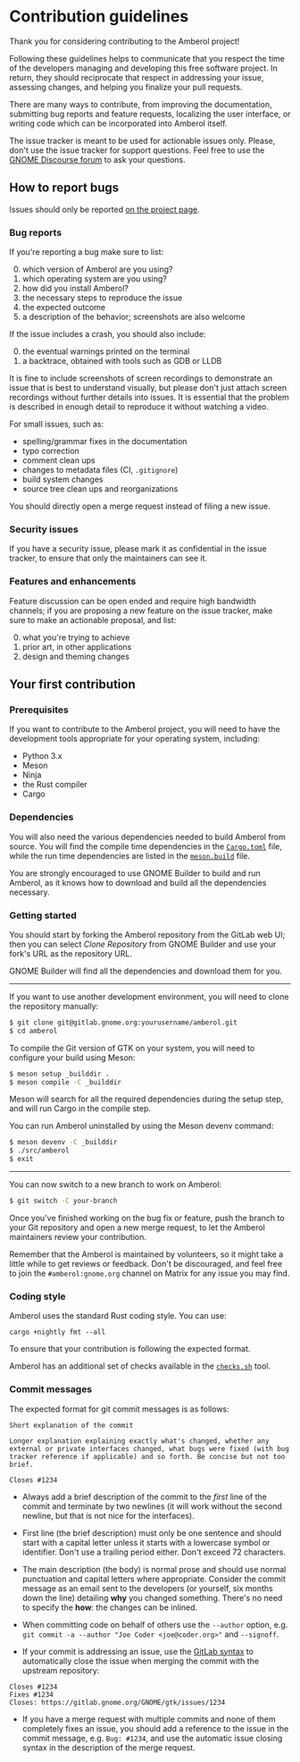 # Contribution guidelines

Thank you for considering contributing to the Amberol project!

Following these guidelines helps to communicate that you respect the time of
the developers managing and developing this free software project. In return,
they should reciprocate that respect in addressing your issue, assessing
changes, and helping you finalize your pull requests.

There are many ways to contribute, from improving the documentation,
submitting bug reports and feature requests, localizing the user interface, or
writing code which can be incorporated into Amberol itself.

The issue tracker is meant to be used for actionable issues only. Please,
don't use the issue tracker for support questions. Feel free to use the
[GNOME Discourse forum](https://discourse.gnome.org) to ask your questions.

## How to report bugs

Issues should only be reported [on the project page](https://gitlab.gnome.org/Amberol/issues/).

### Bug reports

If you're reporting a bug make sure to list:

 0. which version of Amberol are you using?
 0. which operating system are you using?
 0. how did you install Amberol?
 0. the necessary steps to reproduce the issue
 0. the expected outcome
 0. a description of the behavior; screenshots are also welcome

If the issue includes a crash, you should also include:

 0. the eventual warnings printed on the terminal
 0. a backtrace, obtained with tools such as GDB or LLDB

It is fine to include screenshots of screen recordings to demonstrate
an issue that is best to understand visually, but please don't just
attach screen recordings without further details into issues. It is
essential that the problem is described in enough detail to reproduce
it without watching a video.

For small issues, such as:

 - spelling/grammar fixes in the documentation
 - typo correction
 - comment clean ups
 - changes to metadata files (CI, `.gitignore`)
 - build system changes
 - source tree clean ups and reorganizations

You should directly open a merge request instead of filing a new issue.

### Security issues

If you have a security issue, please mark it as confidential in the issue
tracker, to ensure that only the maintainers can see it.

### Features and enhancements

Feature discussion can be open ended and require high bandwidth channels; if
you are proposing a new feature on the issue tracker, make sure to make
an actionable proposal, and list:

 0. what you're trying to achieve
 0. prior art, in other applications
 0. design and theming changes

## Your first contribution

### Prerequisites

If you want to contribute to the Amberol project, you will need to have the
development tools appropriate for your operating system, including:

 - Python 3.x
 - Meson
 - Ninja
 - the Rust compiler
 - Cargo

### Dependencies

You will also need the various dependencies needed to build Amberol from
source. You will find the compile time dependencies in the
[`Cargo.toml`](./Cargo.toml) file, while the run time dependencies are listed
in the [`meson.build`](./meson.build) file.

You are strongly encouraged to use GNOME Builder to build and run Amberol,
as it knows how to download and build all the dependencies necessary.

### Getting started

You should start by forking the Amberol repository from the GitLab web UI;
then you can select *Clone Repository* from GNOME Builder and use your
fork's URL as the repository URL.

GNOME Builder will find all the dependencies and download them for you.

----

If you want to use another development environment, you will need to clone
the repository manually:

```sh
$ git clone git@gitlab.gnome.org:yourusername/amberol.git
$ cd amberol
```

To compile the Git version of GTK on your system, you will need to
configure your build using Meson:

```sh
$ meson setup _builddir .
$ meson compile -C _builddir
```

Meson will search for all the required dependencies during the setup
step, and will run Cargo in the compile step.

You can run Amberol uninstalled by using the Meson devenv command:

```sh
$ meson devenv -C _builddir
$ ./src/amberol
$ exit
```

----

You can now switch to a new branch to work on Amberol:

```sh
$ git switch -C your-branch
```

Once you've finished working on the bug fix or feature, push the branch
to your Git repository and open a new merge request, to let the Amberol
maintainers review your contribution.

Remember that the Amberol is maintained by volunteers, so it might take a
little while to get reviews or feedback. Don't be discouraged, and feel
free to join the `#amberol:gnome.org` channel on Matrix for any issue you
may find.

### Coding style

Amberol uses the standard Rust coding style. You can use:

    cargo +nightly fmt --all

To ensure that your contribution is following the expected format.

Amberol has an additional set of checks available in the
[`checks.sh`](./build-aux/checks.sh) tool.

### Commit messages

The expected format for git commit messages is as follows:

```plain
Short explanation of the commit

Longer explanation explaining exactly what's changed, whether any
external or private interfaces changed, what bugs were fixed (with bug
tracker reference if applicable) and so forth. Be concise but not too
brief.

Closes #1234
```

 - Always add a brief description of the commit to the _first_ line of
 the commit and terminate by two newlines (it will work without the
 second newline, but that is not nice for the interfaces).

 - First line (the brief description) must only be one sentence and
 should start with a capital letter unless it starts with a lowercase
 symbol or identifier. Don't use a trailing period either. Don't exceed
 72 characters.

 - The main description (the body) is normal prose and should use normal
 punctuation and capital letters where appropriate. Consider the commit
 message as an email sent to the developers (or yourself, six months
 down the line) detailing **why** you changed something. There's no need
 to specify the **how**: the changes can be inlined.

 - When committing code on behalf of others use the `--author` option, e.g.
 `git commit -a --author "Joe Coder <joe@coder.org>"` and `--signoff`.

 - If your commit is addressing an issue, use the
 [GitLab syntax](https://docs.gitlab.com/ce/user/project/issues/automatic_issue_closing.html)
 to automatically close the issue when merging the commit with the upstream
 repository:

```plain
Closes #1234
Fixes #1234
Closes: https://gitlab.gnome.org/GNOME/gtk/issues/1234
```

 - If you have a merge request with multiple commits and none of them
 completely fixes an issue, you should add a reference to the issue in
 the commit message, e.g. `Bug: #1234`, and use the automatic issue
 closing syntax in the description of the merge request.
